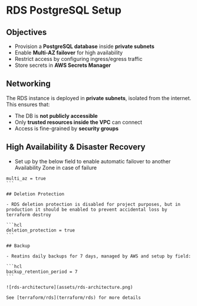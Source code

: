 # RDS PostgreSQL Setup

## Objectives

- Provision a **PostgreSQL database** inside **private subnets**
- Enable **Multi-AZ failover** for high availability
- Restrict access by configuring ingress/egress traffic
- Store secrets in **AWS Secrets Manager**

## Networking

The RDS instance is deployed in **private subnets**, isolated from the internet. This ensures that:

- The DB is **not publicly accessible**
- Only **trusted resources inside the VPC** can connect
- Access is fine-grained by **security groups**

## High Availability & Disaster Recovery

- Set up by the below field to enable automatic failover to another Availability Zone in case of failure

````hcl
multi_az = true
```

## Deletion Protection

- RDS deletion protection is disabled for project purposes, but in production it should be enabled to prevent accidental loss by terraform destroy

```hcl
deletion_protection = true
```

## Backup

- Reatins daily backups for 7 days, managed by AWS and setup by field:

```hcl
backup_retention_period = 7
```

![rds-architecture](assets/rds-architecture.png)

See [terraform/rds](terraform/rds) for more details
````

